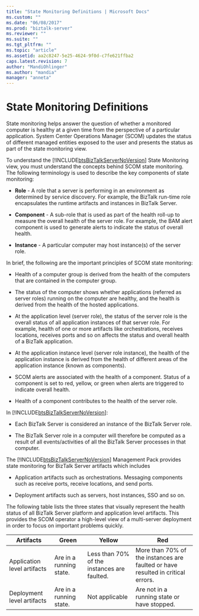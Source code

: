 ```yaml
---
title: "State Monitoring Definitions | Microsoft Docs"
ms.custom: ""
ms.date: "06/08/2017"
ms.prod: "biztalk-server"
ms.reviewer: ""
ms.suite: ""
ms.tgt_pltfrm: ""
ms.topic: "article"
ms.assetid: aa2c8247-5e25-4624-9f0d-c7fe621ffba2
caps.latest.revision: 7
author: "MandiOhlinger"
ms.author: "mandia"
manager: "anneta"
---
```

# State Monitoring Definitions
State monitoring helps answer the question of whether a monitored computer is healthy at a given time from the perspective of a particular application. System Center Operations Manager (SCOM) updates the status of different managed entities exposed to the user and presents the status as part of the state monitoring view.  
  
 To understand the [!INCLUDE[btsBizTalkServerNoVersion](../includes/btsbiztalkservernoversion-md.md)] State Monitoring view, you must understand the concepts behind SCOM state monitoring. The following terminology is used to describe the key components of state monitoring:  
  
-   **Role** - A role that a server is performing in an environment as determined by service discovery. For example, the BizTalk run-time role encapsulates the runtime artifacts and instances in BizTalk Server.  
  
-   **Component** - A sub-role that is used as part of the health roll-up to measure the overall health of the server role. For example, the BAM alert component is used to generate alerts to indicate the status of overall health.  
  
-   **Instance** - A particular computer may host instance(s) of the server role.  
  
 In brief, the following are the important principles of SCOM state monitoring:  
  
-   Health of a computer group is derived from the health of the computers that are contained in the computer group.  
  
-   The status of the computer shows whether applications (referred as server roles) running on the computer are healthy, and the health is derived from the health of the hosted applications.  
  
-   At the application level (server role), the status of the server role is the overall status of all application instances of that server role. For example, health of one or more artifacts like orchestrations, receives locations, receives ports and so on affects the status and overall health of a BizTalk application.  
  
-   At the application instance level (server role instance), the health of the application instance is derived from the health of different areas of the application instance (known as components).  
  
-   SCOM alerts are associated with the health of a component. Status of a component is set to red, yellow, or green when alerts are triggered to indicate overall health.  
  
-   Health of a component contributes to the health of the server role.  
  
 In [!INCLUDE[btsBizTalkServerNoVersion](../includes/btsbiztalkservernoversion-md.md)]:  
  
-   Each BizTalk Server is considered an instance of the BizTalk Server role.  
  
-   The BizTalk Server role in a computer will therefore be computed as a result of all events/activities of all the BizTalk Server processes in that computer.  
  
 The [!INCLUDE[btsBizTalkServerNoVersion](../includes/btsbiztalkservernoversion-md.md)] Management Pack provides state monitoring for BizTalk Server artifacts which includes  
  
-   Application artifacts such as orchestrations. Messaging components such as receive ports, receive locations, and send ports.  
  
-   Deployment artifacts such as servers, host instances, SSO and so on.  
  
 The following table lists the three states that visually represent the health status of all BizTalk Server platform and application level artifacts. This provides the SCOM operator a high-level view of a multi-server deployment in order to focus on important problems quickly.  
  
|Artifacts|Green|Yellow|Red|  
|---------------|-----------|------------|---------|  
|Application level artifacts|Are in a running state.|Less than 70% of the   instances are faulted.|More than 70% of the instances are faulted or have resulted in critical errors.|  
|Deployment level artifacts|Are in a running state.|Not applicable|Are not in a running state or have stopped.|